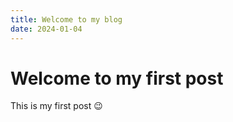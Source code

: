 ```yaml
---
title: Welcome to my blog
date: 2024-01-04
---
```

# Welcome to my first post
This is my first post 😉
